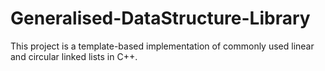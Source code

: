 # Generalised-DataStructure-Library
This project is a template-based implementation of commonly used linear and circular linked lists in C++.
